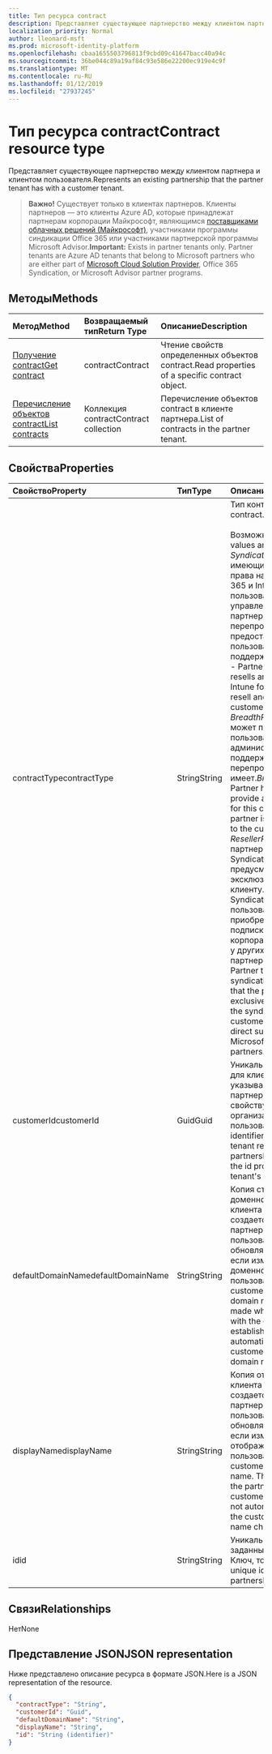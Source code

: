 ```yaml
---
title: Тип ресурса contract
description: Представляет существующее партнерство между клиентом партнера и клиентом пользователя.
localization_priority: Normal
author: lleonard-msft
ms.prod: microsoft-identity-platform
ms.openlocfilehash: cbaa1655503796813f9cbd09c41647bacc40a94c
ms.sourcegitcommit: 36be044c89a19af84c93e586e22200ec919e4c9f
ms.translationtype: MT
ms.contentlocale: ru-RU
ms.lasthandoff: 01/12/2019
ms.locfileid: "27937245"
---
```

# <a name="contract-resource-type"></a><span data-ttu-id="979c8-103">Тип ресурса contract</span><span class="sxs-lookup"><span data-stu-id="979c8-103">Contract resource type</span></span>
<span data-ttu-id="979c8-104">Представляет существующее партнерство между клиентом партнера и клиентом пользователя.</span><span class="sxs-lookup"><span data-stu-id="979c8-104">Represents an existing partnership that the partner tenant has with a customer tenant.</span></span>

> <span data-ttu-id="979c8-p101">**Важно!** Существует только в клиентах партнеров. Клиенты партнеров — это клиенты Azure AD, которые принадлежат партнерам корпорации Майкрософт, являющимся [поставщиками облачных решений (Майкрософт)](https://partnercenter.microsoft.com/en-us/partner/programs), участниками программы синдикации Office 365 или участниками партнерской программы Microsoft Advisor.</span><span class="sxs-lookup"><span data-stu-id="979c8-p101">**Important:** Exists in partner tenants only. Partner tenants are Azure AD tenants that belong to Microsoft partners who are either part of [Microsoft Cloud Solution Provider](https://partnercenter.microsoft.com/en-us/partner/programs), Office 365 Syndication, or Microsoft Advisor partner programs.</span></span>

## <a name="methods"></a><span data-ttu-id="979c8-107">Методы</span><span class="sxs-lookup"><span data-stu-id="979c8-107">Methods</span></span>

| <span data-ttu-id="979c8-108">Метод</span><span class="sxs-lookup"><span data-stu-id="979c8-108">Method</span></span>   | <span data-ttu-id="979c8-109">Возвращаемый тип</span><span class="sxs-lookup"><span data-stu-id="979c8-109">Return Type</span></span> | <span data-ttu-id="979c8-110">Описание</span><span class="sxs-lookup"><span data-stu-id="979c8-110">Description</span></span> |
|:---------------|:--------|:----------|
|[<span data-ttu-id="979c8-111">Получение contract</span><span class="sxs-lookup"><span data-stu-id="979c8-111">Get contract</span></span>](../api/contract-get.md) | <span data-ttu-id="979c8-112">contract</span><span class="sxs-lookup"><span data-stu-id="979c8-112">Contract</span></span> |<span data-ttu-id="979c8-113">Чтение свойств определенных объектов contract.</span><span class="sxs-lookup"><span data-stu-id="979c8-113">Read properties of a specific contract object.</span></span> |
|[<span data-ttu-id="979c8-114">Перечисление объектов contract</span><span class="sxs-lookup"><span data-stu-id="979c8-114">List contracts</span></span>](../api/contract-list.md) | <span data-ttu-id="979c8-115">Коллекция contract</span><span class="sxs-lookup"><span data-stu-id="979c8-115">Contract collection</span></span> | <span data-ttu-id="979c8-116">Перечисление объектов contract в клиенте партнера.</span><span class="sxs-lookup"><span data-stu-id="979c8-116">List of contracts in the partner tenant.</span></span> |

## <a name="properties"></a><span data-ttu-id="979c8-117">Свойства</span><span class="sxs-lookup"><span data-stu-id="979c8-117">Properties</span></span>
| <span data-ttu-id="979c8-118">Свойство</span><span class="sxs-lookup"><span data-stu-id="979c8-118">Property</span></span>   | <span data-ttu-id="979c8-119">Тип</span><span class="sxs-lookup"><span data-stu-id="979c8-119">Type</span></span> | <span data-ttu-id="979c8-120">Описание</span><span class="sxs-lookup"><span data-stu-id="979c8-120">Description</span></span> |
|:---------------|:--------|:----------|
|<span data-ttu-id="979c8-121">contractType</span><span class="sxs-lookup"><span data-stu-id="979c8-121">contractType</span></span>|<span data-ttu-id="979c8-122">String</span><span class="sxs-lookup"><span data-stu-id="979c8-122">String</span></span>|<span data-ttu-id="979c8-123">Тип контракта.</span><span class="sxs-lookup"><span data-stu-id="979c8-123">Type of contract.</span></span><br><br><span data-ttu-id="979c8-124">Возможные значения:</span><span class="sxs-lookup"><span data-stu-id="979c8-124">Possible values are:</span></span><br> <span data-ttu-id="979c8-p102">*SyndicationPartner*. Партнер, имеющий исключительные права на перепродажу Office 365 и Intune для этого пользователя, а также управление ими. Такие партнеры выполняют перепродажу и предоставляют пользователям поддержку.</span><span class="sxs-lookup"><span data-stu-id="979c8-p102">*SyndicationPartner* - Partner that exclusively resells and manages O365 and Intune for this customer. They resell and support their customers.</span></span><br> <span data-ttu-id="979c8-p103">*BreadthPartner*. Партнер может предоставлять пользователю административную поддержку. Прав на перепродажу этот партнер не имеет.</span><span class="sxs-lookup"><span data-stu-id="979c8-p103">*BreadthPartner* - Partner has the ability to provide administrative support for this customer. However, the partner is not allowed to resell to the customer.</span></span><br><span data-ttu-id="979c8-p104">*ResellerPartner*. Этот тип партнеров аналогичен SyndicationPartner, но не предусматривает эксклюзивного доступа к клиенту. В случае SyndicationPartner пользователь не может приобретать дополнительные подписки непосредственно у корпорации Майкрософт или у других партнеров.</span><span class="sxs-lookup"><span data-stu-id="979c8-p104">*ResellerPartner* - Partner that is similar to a syndication partner, except that the partner doesn’t have exclusive access to a tenant. In the syndication case, the customer cannot buy additional direct subscriptions from Microsoft or from other partners.</span></span>|
|<span data-ttu-id="979c8-131">customerId</span><span class="sxs-lookup"><span data-stu-id="979c8-131">customerId</span></span>|<span data-ttu-id="979c8-132">Guid</span><span class="sxs-lookup"><span data-stu-id="979c8-132">Guid</span></span>|<span data-ttu-id="979c8-p105">Уникальный идентификатор для клиента пользователя, указываемый в случае партнерства. Соответствует свойству id для ресурса организации клиента пользователя.</span><span class="sxs-lookup"><span data-stu-id="979c8-p105">The unique identifier for the customer tenant referenced by this partnership. Corresponds to the id property of the customer tenant's organization resource.</span></span> |
|<span data-ttu-id="979c8-135">defaultDomainName</span><span class="sxs-lookup"><span data-stu-id="979c8-135">defaultDomainName</span></span>|<span data-ttu-id="979c8-136">String</span><span class="sxs-lookup"><span data-stu-id="979c8-136">String</span></span>|<span data-ttu-id="979c8-p106">Копия стандартного доменного имени для клиента пользователя. Копия создается при установлении партнерства с пользователем. Она не обновляется автоматически, если изменяется стандартное доменное имя для клиента пользователя.</span><span class="sxs-lookup"><span data-stu-id="979c8-p106">A copy of the customer tenant's default domain name. The copy is made when the partnership with the customer is established. It is not automatically updated if the customer tenant's default domain name changes.</span></span>|
|<span data-ttu-id="979c8-140">displayName</span><span class="sxs-lookup"><span data-stu-id="979c8-140">displayName</span></span>|<span data-ttu-id="979c8-141">String</span><span class="sxs-lookup"><span data-stu-id="979c8-141">String</span></span>|<span data-ttu-id="979c8-p107">Копия отображаемого имени клиента пользователя. Копия создается при установлении партнерства с пользователем. Она не обновляется автоматически, если изменяется отображаемое имя клиента пользователя.</span><span class="sxs-lookup"><span data-stu-id="979c8-p107">A copy of the customer tenant's display name. The copy is made when the partnership with the customer is established. It is not automatically updated if the customer tenant's display name changes.</span></span>|
|<span data-ttu-id="979c8-145">id</span><span class="sxs-lookup"><span data-stu-id="979c8-145">id</span></span>|<span data-ttu-id="979c8-146">String</span><span class="sxs-lookup"><span data-stu-id="979c8-146">String</span></span>| <span data-ttu-id="979c8-p108">Уникальный идентификатор, заданный для партнерства. Ключ, только для чтения.</span><span class="sxs-lookup"><span data-stu-id="979c8-p108">The unique identifier for the partnership. Key, read-only</span></span> |

## <a name="relationships"></a><span data-ttu-id="979c8-149">Связи</span><span class="sxs-lookup"><span data-stu-id="979c8-149">Relationships</span></span>
<span data-ttu-id="979c8-150">Нет</span><span class="sxs-lookup"><span data-stu-id="979c8-150">None</span></span>


## <a name="json-representation"></a><span data-ttu-id="979c8-151">Представление JSON</span><span class="sxs-lookup"><span data-stu-id="979c8-151">JSON representation</span></span>
<span data-ttu-id="979c8-152">Ниже представлено описание ресурса в формате JSON.</span><span class="sxs-lookup"><span data-stu-id="979c8-152">Here is a JSON representation of the resource.</span></span>

<!--{
  "blockType": "resource",
  "openType": true,
  "optionalProperties": [],
  "keyProperty": "id",
  "baseType": "microsoft.graph.directoryObject",
  "@odata.type": "microsoft.graph.contract"
}-->

```json
{
  "contractType": "String",
  "customerId": "Guid",
  "defaultDomainName": "String",
  "displayName": "String",
  "id": "String (identifier)"
}

```

<!-- uuid: 8fcb5dbc-d5aa-4681-8e31-b001d5168d79
2015-10-25 14:57:30 UTC -->
<!-- {
  "type": "#page.annotation",
  "description": "Contract resource",
  "keywords": "",
  "section": "documentation",
  "tocPath": ""
}-->
